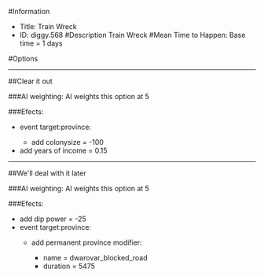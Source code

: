 #Information
 - Title: Train Wreck
 - ID: diggy.568
#Description
Train Wreck
#Mean Time to Happen:
Base time = 1 days

#Options

___
##Clear it out

###AI weighting:
AI weights this option at 5


###Efects:<ul><li>event target:province:</li><ul><li>add colonysize = -100</li></ul><li>add years of income = 0.15</li></ul>

___
##We'll deal with it later

###AI weighting:
AI weights this option at 5


###Efects:<ul><li>add dip power = -25</li><li>event target:province:</li><ul><li>add permanent province modifier:</li><ul><li>name = dwarovar_blocked_road</li><li>duration = 5475</li></ul></ul></ul>
